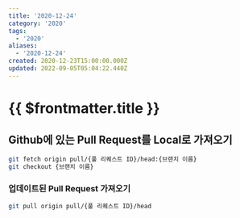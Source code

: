 ```yaml
---
title: '2020-12-24'
category: '2020'
tags:
  - '2020'
aliases:
  - '2020-12-24'
created: 2020-12-23T15:00:00.000Z
updated: 2022-09-05T05:04:22.440Z
---
```


# {{ $frontmatter.title }}

## Github에 있는 Pull Request를 Local로 가져오기

```bash
git fetch origin pull/{풀 리퀘스트 ID}/head:{브랜치 이름}
git checkout {브랜치 이름}
```

### 업데이트된 Pull Request 가져오기

```bash
git pull origin pull/{풀 리퀘스트 ID}/head
```

